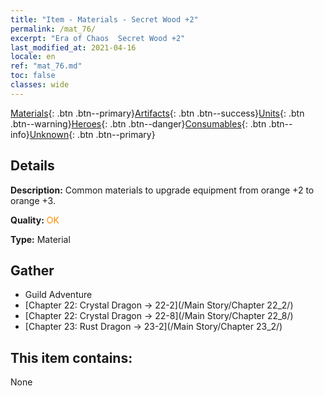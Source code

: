 ```yaml
---
title: "Item - Materials - Secret Wood +2"
permalink: /mat_76/
excerpt: "Era of Chaos  Secret Wood +2"
last_modified_at: 2021-04-16
locale: en
ref: "mat_76.md"
toc: false
classes: wide
---
```

 [Materials](/Items/){: .btn .btn--primary}[Artifacts](/Items/Artifacts/){: .btn .btn--success}[Units](/Items/Units/){: .btn .btn--warning}[Heroes](/Items/Heroes/){: .btn .btn--danger}[Consumables](/Items/Consumables/){: .btn .btn--info}[Unknown](/Items/Unknown/){: .btn .btn--primary}

## Details
 **Description:** Common materials to upgrade equipment from orange +2 to orange +3.

 **Quality:** <span style="color: #FF8C00">OK</span>

 **Type:** Material

## Gather

*    Guild Adventure 
*    [Chapter 22: Crystal Dragon -> 22-2](/Main Story/Chapter 22_2/) 
*    [Chapter 22: Crystal Dragon -> 22-8](/Main Story/Chapter 22_8/) 
*    [Chapter 23: Rust Dragon -> 23-2](/Main Story/Chapter 23_2/) 

## This item contains:

  None

